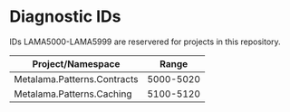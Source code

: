 # Diagnostic IDs

IDs LAMA5000-LAMA5999 are reservered for projects in this repository.

| Project/Namespace           | Range     |
|-----------------------------|-----------|
| Metalama.Patterns.Contracts | 5000-5020 |
| Metalama.Patterns.Caching   | 5100-5120 |
